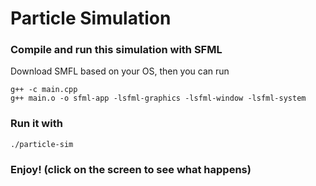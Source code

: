 # Particle Simulation

### Compile and run this simulation with SFML

Download SMFL based on your OS, then you can run

```
g++ -c main.cpp
g++ main.o -o sfml-app -lsfml-graphics -lsfml-window -lsfml-system
```

### Run it with

```
./particle-sim
```

### Enjoy! (click on the screen to see what happens)
